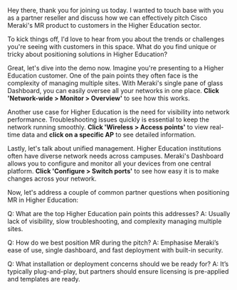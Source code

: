 Hey there, thank you for joining us today. I wanted to touch base with you as a partner reseller and discuss how we can effectively pitch Cisco Meraki's MR product to customers in the Higher Education sector.

To kick things off, I'd love to hear from you about the trends or challenges you're seeing with customers in this space. What do you find unique or tricky about positioning solutions in Higher Education?

Great, let's dive into the demo now. Imagine you're presenting to a Higher Education customer. One of the pain points they often face is the complexity of managing multiple sites. With Meraki's single pane of glass Dashboard, you can easily oversee all your networks in one place. **Click 'Network-wide > Monitor > Overview'** to see how this works.

Another use case for Higher Education is the need for visibility into network performance. Troubleshooting issues quickly is essential to keep the network running smoothly. **Click 'Wireless > Access points'** to view real-time data and **click on a specific AP** to see detailed information.

Lastly, let's talk about unified management. Higher Education institutions often have diverse network needs across campuses. Meraki's Dashboard allows you to configure and monitor all your devices from one central platform. **Click 'Configure > Switch ports'** to see how easy it is to make changes across your network.

Now, let's address a couple of common partner questions when positioning MR in Higher Education:

Q: What are the top Higher Education pain points this addresses?
A: Usually lack of visibility, slow troubleshooting, and complexity managing multiple sites.

Q: How do we best position MR during the pitch?
A: Emphasise Meraki’s ease of use, single dashboard, and fast deployment with built-in security.

Q: What installation or deployment concerns should we be ready for?
A: It’s typically plug-and-play, but partners should ensure licensing is pre-applied and templates are ready.